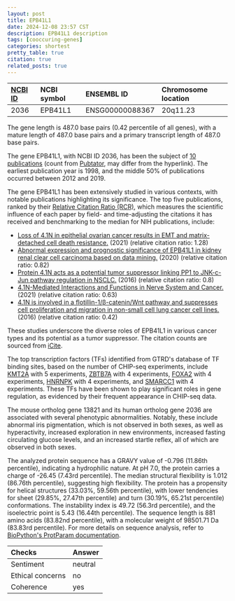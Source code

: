 ```yaml
---
layout: post
title: EPB41L1
date: 2024-12-08 23:57 CST
description: EPB41L1 description
tags: [cooccuring-genes]
categories: shortest
pretty_table: true
citation: true
related_posts: true
---
```




| [NCBI ID](https://www.ncbi.nlm.nih.gov/gene/2036) | NCBI symbol | ENSEMBL ID | Chromosome location |
| :-------- | :------- | :-------- | :------- |
| 2036  | EPB41L1 | ENSG00000088367 | 20q11.23 |



The gene length is 487.0 base pairs (0.42 percentile of all genes), with a mature length of 487.0 base pairs and a primary transcript length of 487.0 base pairs.


The gene EPB41L1, with NCBI ID 2036, has been the subject of [10 publications](https://pubmed.ncbi.nlm.nih.gov/?term=%22EPB41L1%22) (count from [Pubtator](https://academic.oup.com/nar/article/47/W1/W587/5494727), may differ from the hyperlink). The earliest publication year is 1998, and the middle 50% of publications occurred between 2012 and 2019.


The gene EPB41L1 has been extensively studied in various contexts, with notable publications highlighting its significance. The top five publications, ranked by their [Relative Citation Ratio (RCR)](https://journals.plos.org/plosbiology/article?id=10.1371/journal.pbio.1002541), which measures the scientific influence of each paper by field- and time-adjusting the citations it has received and benchmarking to the median for NIH publications, include:

- [Loss of 4.1N in epithelial ovarian cancer results in EMT and matrix-detached cell death resistance.](https://pubmed.ncbi.nlm.nih.gov/32448967) (2021) (relative citation ratio: 1.28)
- [Abnormal expression and prognostic significance of EPB41L1 in kidney renal clear cell carcinoma based on data mining.](https://pubmed.ncbi.nlm.nih.gov/32760223) (2020) (relative citation ratio: 0.82)
- [Protein 4.1N acts as a potential tumor suppressor linking PP1 to JNK-c-Jun pathway regulation in NSCLC.](https://pubmed.ncbi.nlm.nih.gov/26575790) (2016) (relative citation ratio: 0.8)
- [4.1N-Mediated Interactions and Functions in Nerve System and Cancer.](https://pubmed.ncbi.nlm.nih.gov/34589518) (2021) (relative citation ratio: 0.63)
- [4.1N is involved in a flotillin-1/β-catenin/Wnt pathway and suppresses cell proliferation and migration in non-small cell lung cancer cell lines.](https://pubmed.ncbi.nlm.nih.gov/27448302) (2016) (relative citation ratio: 0.42)

These studies underscore the diverse roles of EPB41L1 in various cancer types and its potential as a tumor suppressor. The citation counts are sourced from [iCite](https://icite.od.nih.gov).





The top transcription factors (TFs) identified from GTRD's database of TF binding sites, based on the number of CHIP-seq experiments, include [KMT2A](https://www.ncbi.nlm.nih.gov/gene/4297) with 5 experiments, [ZBTB7A](https://www.ncbi.nlm.nih.gov/gene/51341) with 4 experiments, [FOXA2](https://www.ncbi.nlm.nih.gov/gene/3170) with 4 experiments, [HNRNPK](https://www.ncbi.nlm.nih.gov/gene/3190) with 4 experiments, and [SMARCC1](https://www.ncbi.nlm.nih.gov/gene/6599) with 4 experiments. These TFs have been shown to play significant roles in gene regulation, as evidenced by their frequent appearance in CHIP-seq data.








The mouse ortholog gene 13821 and its human ortholog gene 2036 are associated with several phenotypic abnormalities. Notably, these include abnormal iris pigmentation, which is not observed in both sexes, as well as hyperactivity, increased exploration in new environments, increased fasting circulating glucose levels, and an increased startle reflex, all of which are observed in both sexes.


The analyzed protein sequence has a GRAVY value of -0.796 (11.86th percentile), indicating a hydrophilic nature. At pH 7.0, the protein carries a charge of -26.45 (7.43rd percentile). The median structural flexibility is 1.012 (86.76th percentile), suggesting high flexibility. The protein has a propensity for helical structures (33.03%, 59.56th percentile), with lower tendencies for sheet (29.85%, 27.47th percentile) and turn (30.19%, 65.21st percentile) conformations. The instability index is 49.72 (56.3rd percentile), and the isoelectric point is 5.43 (16.44th percentile). The sequence length is 881 amino acids (83.82nd percentile), with a molecular weight of 98501.71 Da (83.83rd percentile). For more details on sequence analysis, refer to [BioPython's ProtParam documentation](https://biopython.org/docs/1.75/api/Bio.SeqUtils.ProtParam.html).



| Checks    | Answer |
| :-------- | :------- |
| Sentiment  | neutral   |
| Ethical concerns | no     |
| Coherence    | yes    |